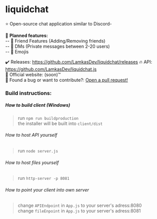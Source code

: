 # liquidchat
⭐ Open-source chat application similar to Discord-  

🚩 **Planned features:**  
-- 👥 Friend Features (Adding/Removing friends)  
-- 🔺 DMs (Private messages between 2-20 users)  
-- 🥰 Emojis 

✔️ Releases: https://github.com/LamkasDev/liquidchat/releases
🔥 API: https://github.com/LamkasDev/liquidchat.js  
💛 Official website: (soon)™️  
🔴 Found a bug or want to contribute?: [Open a pull request!](https://github.com/LamkasDev/liquidchat/pulls)

### Build instructions:
##### How to build client (Windows)
> run `npm run buildproduction`  
> the installer will be built into `client/dist`
###### How to host API yourself
> run `node server.js`
###### How to host files yourself
> run `http-server -p 8081`

###### How to point your client into own server
> change `APIEndpoint` in `App.js` to your server's adress:8080  
> change `fileEnpoint` in `App.js` to your server's adress:8081

